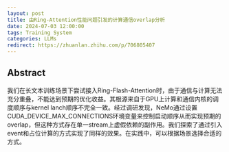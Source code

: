 ```yaml
---
layout: post
title: 由Ring-Attention性能问题引发的计算通信overlap分析
date: 2024-07-03 12:00:00
tags: Training System
categories: LLMs
redirect: https://zhuanlan.zhihu.com/p/706805407
---
```


## Abstract

我们在长文本训练场景下尝试接入Ring-Flash-Attention时，由于通信与计算无法充分重叠，不能达到预期的优化收益。其根源来自于GPU上计算和通信内核的调度顺序与kernel lanch顺序不完全一致。经过调研发现，NeMo通过设置CUDA_DEVICE_MAX_CONNECTIONS环境变量来控制启动顺序从而实现预期的overlap，但这种方式存在单一stream上虚假依赖的副作用。我们探索了通过引入event和占位计算的方式实现了同样的效果。在实践中，可以根据场景选择合适的方式。
